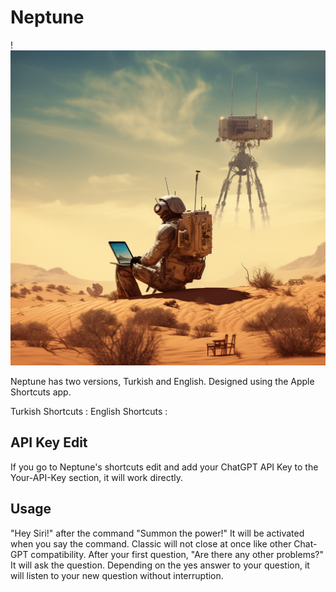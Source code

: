 # Neptune
!![](https://github.com/alicankiraz1/Siri-ChatGPT-4o-API-Shortcut/blob/main/Neptunev1.0.png)

Neptune has two versions, Turkish and English. Designed using the Apple Shortcuts app.

Turkish Shortcuts : 
English Shortcuts : 

## API Key Edit

If you go to Neptune's shortcuts edit and add your ChatGPT API Key to the Your-API-Key section, it will work directly.

## Usage

"Hey Siri!" after the command "Summon the power!" It will be activated when you say the command. Classic will not close at once like other Chat-GPT compatibility. After your first question, "Are there any other problems?" It will ask the question. Depending on the yes answer to your question, it will listen to your new question without interruption.

